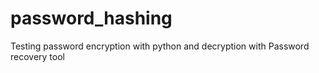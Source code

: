 # password_hashing
Testing password encryption with python and decryption with Password recovery tool
